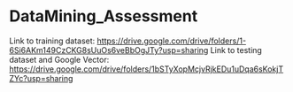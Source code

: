 # DataMining_Assessment

Link to training dataset: https://drive.google.com/drive/folders/1-6Si6AKm149CzCKG8sUuOs6veBbOgJTy?usp=sharing
Link to testing dataset and Google Vector: https://drive.google.com/drive/folders/1bSTyXopMcjvRjkEDu1uDqa6sKokjTZYc?usp=sharing 
